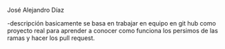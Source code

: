 José Alejandro Díaz

-descripción
basicamente se basa en trabajar en equipo en git hub como proyecto real para aprender a conocer como funciona los persimos de las ramas y hacer los pull request.